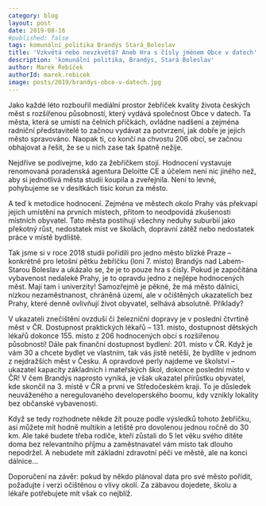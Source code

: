 ```yaml
---
category: blog
layout: post
date: 2019-08-16
#published: false
tags: komunální_politika Brandýs Stará_Boleslav
title: 'Vzkvétá nebo nevzkvétá? Aneb Hra s čísly jménem Obce v datech'
description: 'komunální politika, Brandýs, Stará Boleslav'
author: Marek Řebíček
authorId: marek.rebicek
image: posts/2019/brandys-obce-v-datech.jpg
---
```

Jako každé léto rozbouřil mediální prostor žebříček kvality života českých měst s rozšířenou působností, který vydává společnost Obce v datech. Ta města, která se umístí na čelních příčkách, ovládne nadšení a zejména radniční představitelé to začnou vydávat za potvrzení, jak dobře je jejich město spravováno. Naopak ti, co končí na chvostu 206 obcí, se začnou obhajovat a řešit, že se u nich zase tak špatně nežije.

Nejdříve se podívejme, kdo za žebříčkem stojí. Hodnocení vystavuje renomovaná poradenská agentura Deloitte CE a účelem není nic jiného než, aby si jednotlivá města studii koupila a zveřejnila. Není to levné, pohybujeme se v desítkách tisíc korun za město. 

A teď k metodice hodnocení. Zejména ve městech okolo Prahy vás překvapí jejich umístění na prvních místech, přitom to neodpovídá zkušenosti místních obyvatel. Tato města postihují všechny neduhy suburbií jako překotný růst, nedostatek míst ve školách, dopravní zátěž nebo nedostatek práce v místě bydliště. 

Tak jsme si v roce 2018 studii pořídili pro jedno město blízké Praze – konkrétně pro letošní pětku žebříčku (loni 7. místo) Brandýs nad Labem-Starou Boleslav a ukázalo se, že je to pouze hra s čísly. Pokud je započítána vybavenost nedaleké Prahy, je to opravdu jedno z nejlépe hodnocených měst. Mají tam i univerzity! Samozřejmě je pěkné, že má město dálnici, nízkou nezaměstnanost, chráněná území, ale v očištěných ukazatelích bez Prahy, které denně ovlivňují život obyvatel, selhává absolutně. Příklady?

V ukazateli znečištění ovzduší či železniční dopravy je v poslední čtvrtině měst v ČR. Dostupnost praktických lékařů – 131. místo, dostupnost dětských lékařů dokonce 155. místo z 206 hodnocených obcí s rozšířenou působností! Dále pak finanční dostupnost bydlení: 201. místo v ČR. Když je vám 30 a chcete bydlet ve vlastním, tak vás jistě netěší, že bydlíte v jednom z nejdražších měst v Česku. A opravdové perly najdeme ve školství – ukazatel kapacity základních i mateřských škol, dokonce poslední místo v ČR! V čem Brandýs naprosto vyniká, je však ukazatel přírůstku obyvatel, kde skončil na 3. místě v ČR a první ve Středočeském kraji. To je důsledek neuváženého a neregulovaného developerského boomu, kdy vznikly lokality bez občanské vybavenosti.

Když se tedy rozhodnete někde žít pouze podle výsledků tohoto žebříčku, asi můžete mít hodně multikin a letiště pro dovolenou jednou ročně do 30 km. Ale také budete třeba rodiče, kteří zůstali do 5 let věku svého dítěte doma bez relevantního příjmu a zaměstnavatel vám místo tak dlouho nepodržel. A nebudete mít základní zdravotní péči ve městě, ale na konci dálnice…

Doporučení na závěr: pokud by někdo plánoval data pro své město pořídit, požadujte i verzi očištěnou o vlivy okolí. Za zábavou dojedete, školu a lékaře potřebujete mít však co nejblíž.

